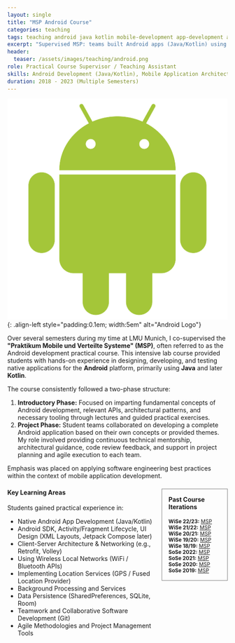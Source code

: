 ```yaml
---
layout: single
title: "MSP Android Course"
categories: teaching
tags: teaching android java kotlin mobile-development app-development agile teamwork
excerpt: "Supervised MSP: teams built Android apps (Java/Kotlin) using agile."
header:
  teaser: /assets/images/teaching/android.png
role: Practical Course Supervisor / Teaching Assistant
skills: Android Development (Java/Kotlin), Mobile Application Architecture, Client-Server Communication, Wireless Technologies (WiFi/Bluetooth), Location Services (GPS), Agile Methodologies, Team Project Supervision, Code Review
duration: 2018 - 2023 (Multiple Semesters)
---
```


![Android Logo](/assets/images/teaching/android.png){: .align-left style="padding:0.1em; width:5em" alt="Android Logo"}

Over several semesters during my time at LMU Munich, I co-supervised the **"Praktikum Mobile und Verteilte Systeme" (MSP)**, often referred to as the Android development practical course. This intensive lab course provided students with hands-on experience in designing, developing, and testing native applications for the **Android** platform, primarily using **Java** and later **Kotlin**.

The course consistently followed a two-phase structure:

1.  **Introductory Phase:** Focused on imparting fundamental concepts of Android development, relevant APIs, architectural patterns, and necessary tooling through lectures and guided practical exercises.
2.  **Project Phase:** Student teams collaborated on developing a complete Android application based on their own concepts or provided themes. My role involved providing continuous technical mentorship, architectural guidance, code review feedback, and support in project planning and agile execution to each team.

Emphasis was placed on applying software engineering best practices within the context of mobile application development.

<div class="container" style="margin-top: 1.5em;">
  <div class="sidebar" style="float: right; width: 30%; border: 0.5px grey solid; padding: 15px; margin-left: 15px; box-sizing: border-box;">
  <h4 style="margin-top: 0;">Past Course Iterations</h4>
  <ul style="list-style: none; padding-left: 0; margin-bottom: 0; font-size: smaller;">
    <!-- Winter Semesters -->
    <li><strong>WiSe 22/23:</strong> <a href="https://www.mobile.ifi.lmu.de/lehrveranstaltungen/praktikum-mobile-und-verteilte-systeme-ws2223/" target="_blank" rel="noopener noreferrer">MSP</a></li>
    <li><strong>WiSe 21/22:</strong> <a href="https://www.mobile.ifi.lmu.de/lehrveranstaltungen/praktikum-mobile-und-verteilte-systeme-ws2122/" target="_blank" rel="noopener noreferrer">MSP</a></li>
    <li><strong>WiSe 20/21:</strong> <a href="https://www.mobile.ifi.lmu.de/lehrveranstaltungen/praktikum-mobile-und-verteilte-systeme-ws2021/" target="_blank" rel="noopener noreferrer">MSP</a></li>
    <li><strong>WiSe 19/20:</strong> <a href="https://www.mobile.ifi.lmu.de/lehrveranstaltungen/praktikum-mobile-und-verteilte-systeme-ws1920/" target="_blank" rel="noopener noreferrer">MSP</a></li>
    <li><strong>WiSe 18/19:</strong> <a href="https://www.mobile.ifi.lmu.de/lehrveranstaltungen/msp-ws1819/" target="_blank" rel="noopener noreferrer">MSP</a></li>
    <!-- Summer Semesters -->
    <li><strong>SoSe 2022:</strong> <a href="https://www.mobile.ifi.lmu.de/lehrveranstaltungen/praktikum-mobile-und-verteilte-systeme-sose22/" target="_blank" rel="noopener noreferrer">MSP</a></li>
    <li><strong>SoSe 2021:</strong> <a href="https://www.mobile.ifi.lmu.de/lehrveranstaltungen/praktikum-mobile-und-verteilte-systeme-sose21/" target="_blank" rel="noopener noreferrer">MSP</a></li>
    <li><strong>SoSe 2020:</strong> <a href="https://www.mobile.ifi.lmu.de/lehrveranstaltungen/praktikum-mobile-und-verteilte-systeme-sose20/" target="_blank" rel="noopener noreferrer">MSP</a></li>
    <li><strong>SoSe 2019:</strong> <a href="https://www.mobile.ifi.lmu.de/lehrveranstaltungen/msp-sose19/" target="_blank" rel="noopener noreferrer">MSP</a></li>
  </ul>
  </div>
  <div class="main-content" style="float: left; width: calc(70% - 15px); box-sizing: border-box;">
  <h4 style="margin-top: 0;">Key Learning Areas</h4>
  Students gained practical experience in:
  <ul>
    <li>Native Android App Development (Java/Kotlin)</li>
    <li>Android SDK, Activity/Fragment Lifecycle, UI Design (XML Layouts, Jetpack Compose later)</li>
    <li>Client-Server Architecture & Networking (e.g., Retrofit, Volley)</li>
    <li>Using Wireless Local Networks (WiFi / Bluetooth APIs)</li>
    <li>Implementing Location Services (GPS / Fused Location Provider)</li>
    <li>Background Processing and Services</li>
    <li>Data Persistence (SharedPreferences, SQLite, Room)</li>
    <li>Teamwork and Collaborative Software Development (Git)</li>
    <li>Agile Methodologies and Project Management Tools</li>
  </ul>
  </div>
  <div style="clear: both;"></div>
</div>